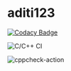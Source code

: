 # aditi123

[![Codacy Badge](https://api.codacy.com/project/badge/Grade/8c87e97d1fcd477d818a9a6109038fd9)](https://app.codacy.com/manual/99002605/aditi123?utm_source=github.com&utm_medium=referral&utm_content=99002605/aditi123&utm_campaign=Badge_Grade_Dashboard)

![C/C++ CI](https://github.com/99002605/aditi123/workflows/C/C++%20CI/badge.svg)

![cppcheck-action](https://github.com/99002605/aditi123/workflows/cppcheck-action/badge.svg)

